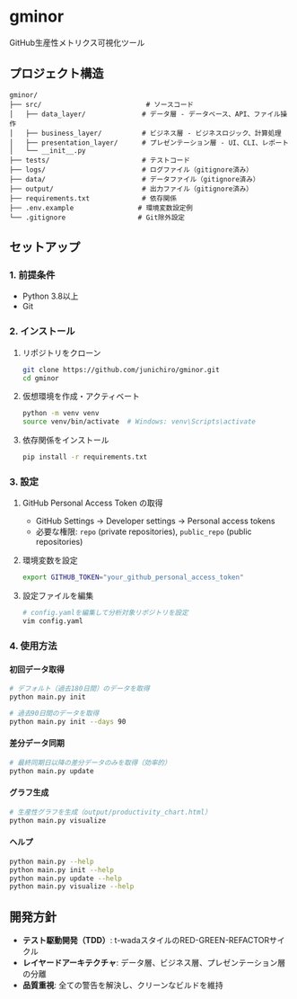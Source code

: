 # gminor

GitHub生産性メトリクス可視化ツール

## プロジェクト構造

```
gminor/
├── src/                          # ソースコード
│   ├── data_layer/              # データ層 - データベース、API、ファイル操作
│   ├── business_layer/          # ビジネス層 - ビジネスロジック、計算処理
│   ├── presentation_layer/      # プレゼンテーション層 - UI、CLI、レポート
│   └── __init__.py
├── tests/                       # テストコード
├── logs/                        # ログファイル（gitignore済み）
├── data/                        # データファイル（gitignore済み）
├── output/                      # 出力ファイル（gitignore済み）
├── requirements.txt             # 依存関係
├── .env.example                # 環境変数設定例
└── .gitignore                  # Git除外設定
```

## セットアップ

### 1. 前提条件
- Python 3.8以上
- Git

### 2. インストール
1. リポジトリをクローン
   ```bash
   git clone https://github.com/junichiro/gminor.git
   cd gminor
   ```

2. 仮想環境を作成・アクティベート
   ```bash
   python -m venv venv
   source venv/bin/activate  # Windows: venv\Scripts\activate
   ```

3. 依存関係をインストール
   ```bash
   pip install -r requirements.txt
   ```

### 3. 設定

1. GitHub Personal Access Token の取得
   - GitHub Settings → Developer settings → Personal access tokens
   - 必要な権限: `repo` (private repositories), `public_repo` (public repositories)

2. 環境変数を設定
   ```bash
   export GITHUB_TOKEN="your_github_personal_access_token"
   ```

3. 設定ファイルを編集
   ```bash
   # config.yamlを編集して分析対象リポジトリを設定
   vim config.yaml
   ```

### 4. 使用方法

#### 初回データ取得
```bash
# デフォルト（過去180日間）のデータを取得
python main.py init

# 過去90日間のデータを取得
python main.py init --days 90
```

#### 差分データ同期
```bash
# 最終同期日以降の差分データのみを取得（効率的）
python main.py update
```

#### グラフ生成
```bash
# 生産性グラフを生成（output/productivity_chart.html）
python main.py visualize
```

#### ヘルプ
```bash
python main.py --help
python main.py init --help
python main.py update --help
python main.py visualize --help
```

## 開発方針

- **テスト駆動開発（TDD）**: t-wadaスタイルのRED-GREEN-REFACTORサイクル
- **レイヤードアーキテクチャ**: データ層、ビジネス層、プレゼンテーション層の分離
- **品質重視**: 全ての警告を解決し、クリーンなビルドを維持